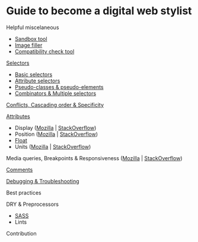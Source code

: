 # Guide to become a digital web stylist


Helpful miscelaneous
* [Sandbox tool](https://jsfiddle.net/)
* [Image filler](http://lorempixel.com/)
* [Compatibility check tool](http://caniuse.com/)

[Selectors](https://developer.mozilla.org/en-US/docs/Learn/CSS/Introduction_to_CSS/Selectors)
* [Basic selectors](https://developer.mozilla.org/en-US/docs/Learn/CSS/Introduction_to_CSS/Simple_selectors)
* [Attribute selectors](https://developer.mozilla.org/en-US/docs/Learn/CSS/Introduction_to_CSS/Attribute_selectors)
* [Pseudo-classes & pseudo-elements](https://developer.mozilla.org/en-US/docs/Learn/CSS/Introduction_to_CSS/Pseudo-classes_and_pseudo-elements)
* [Combinators & Multiple selectors](https://developer.mozilla.org/en-US/docs/Learn/CSS/Introduction_to_CSS/Combinators_and_multiple_selectors)

[Conflicts, Cascading order & Specificity](/stack-overflow-documentation/cascading-and-specificity#cascading-and-specificity)

[Attributes](https://www.w3.org/TR/CSS21/propidx.html)
* Display ([Mozilla](https://developer.mozilla.org/en-US/docs/Learn/CSS/Introduction_to_CSS/Box_model#Types_of_CSS_boxes) | [StackOverflow](http://stackoverflow.com/documentation/css/1473/layout-control#t=20170322094902498662))
* Position ([Mozilla](https://developer.mozilla.org/en-US/docs/Learn/CSS/CSS_layout/Positioning) | [StackOverflow](http://stackoverflow.com/documentation/css/935/positioning#t=201703220948139746687))
* [Float](https://developer.mozilla.org/en-US/docs/Learn/CSS/CSS_layout/Floats)
* Units ([Mozilla](https://developer.mozilla.org/en-US/docs/Learn/CSS/Introduction_to_CSS/Values_and_units) | [StackOverflow](http://stackoverflow.com/documentation/css/864/length-units#t=20170322094810174661))

Media queries, Breakpoints & Responsiveness ([Mozilla](https://developer.mozilla.org/en-US/docs/Web/CSS/Media_Queries/Using_media_queries) | [StackOverflow](http://stackoverflow.com/documentation/css/317/media-queries#t=201703220948213087013))

[Comments](http://stackoverflow.com/documentation/css/1625/comments#t=201703220949169109538)

[Debugging & Troubleshooting](https://developer.mozilla.org/en-US/docs/Learn/CSS/Introduction_to_CSS/Debugging_CSS)

Best practices

DRY & Preprocessors
* [SASS](http://sass-lang.com/documentation/)
* Lints

Contribution

